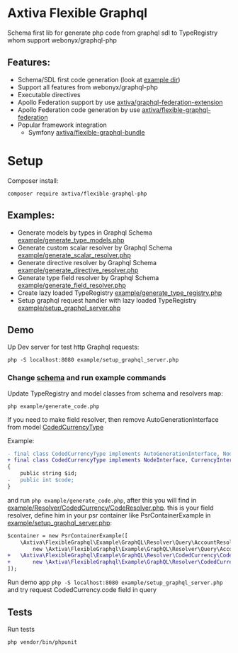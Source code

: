 # Axtiva Flexible Graphql

Schema first lib for generate php code from graphql sdl to TypeRegistry whom support webonyx/graphql-php

## Features:

- Schema/SDL first code generation (look at [example dir](./example/generate_type_registry.php))
- Support all features from webonyx/graphql-php
- Executable directives
- Apollo Federation support by use [axtiva/graphql-federation-extension](//github.com/axtiva/graphql-federation-extension)
- Apollo Federation code generation by use [axtiva/flexible-graphql-federation](//github.com/axtiva/flexible-graphql-federation)
- Popular framework integration 
  + Symfony [axtiva/flexible-graphql-bundle](//github.com/axtiva/flexible-graphql-bundle)

# Setup

Composer install:

```
composer require axtiva/flexible-graphql-php
```

## Examples:

- Generate models by types in Graphql Schema [example/generate_type_models.php](./example/generate_type_models.php)
- Generate custom scalar resolver by Graphql Schema [example/generate_scalar_resolver.php](./example/generate_scalar_resolver.php)
- Generate directive resolver by Graphql Schema [example/generate_directive_resolver.php](./example/generate_directive_resolver.php)
- Generate type field resolver by Graphql Schema [example/generate_field_resolver.php](./example/generate_field_resolver.php)
- Create lazy loaded TypeRegistry [example/generate_type_registry.php](./example/generate_type_registry.php)
- Setup graphql request handler with lazy loaded TypeRegistry [example/setup_graphql_server.php](./example/setup_graphql_server.php)

## Demo

Up Dev server for test http Graphql requests:

```shell
php -S localhost:8080 example/setup_graphql_server.php
```

### Change [schema](example/schema.graphql) and run example commands
 
Update TypeRegistry and model classes from schema and resolvers map:

```shell
php example/generate_code.php
```

If you need to make field resolver, then remove AutoGenerationInterface from model [CodedCurrencyType](example/GraphQL/Model/CodedCurrencyType.php)

Example:

```diff
- final class CodedCurrencyType implements AutoGenerationInterface, NodeInterface, CurrencyInterface
+ final class CodedCurrencyType implements NodeInterface, CurrencyInterface
{
    public string $id;
-   public int $code;
}
```

and run `php example/generate_code.php`, after this you will find in [example/Resolver/CodedCurrency/CodeResolver.php](example/Resolver/CodedCurrency/CodeResolver.php).
this is your field resolver, define him in your psr container like PsrContainerExample in [example/setup_graphql_server.php](example/setup_graphql_server.php):

```diff
$container = new PsrContainerExample([
    \Axtiva\FlexibleGraphql\Example\GraphQL\Resolver\Query\AccountResolver::class =>
        new \Axtiva\FlexibleGraphql\Example\GraphQL\Resolver\Query\AccountResolver,
+   \Axtiva\FlexibleGraphql\Example\GraphQL\Resolver\CodedCurrency\CodeResolver::class =>
+       new \Axtiva\FlexibleGraphql\Example\GraphQL\Resolver\CodedCurrency\CodeResolver,
]);
```

Run demo app `php -S localhost:8080 example/setup_graphql_server.php` and try request CodedCurrency.code field in query 

## Tests

Run tests

```
php vendor/bin/phpunit 
```